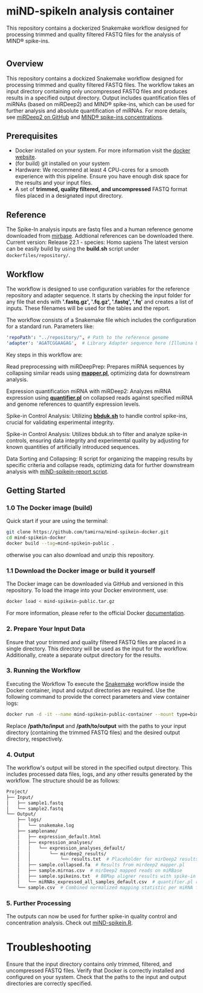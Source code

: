 # miND-spikeIn analysis container
This repository contains a dockerized Snakemake workflow designed for processing trimmed and quality filtered FASTQ files for the analysis of MIND® spike-ins. 
#
## Overview

This repository contains a dockized Snakemake workflow designed for processing trimmed and quality filtered FASTQ files. The workflow takes an input directory containing only uncompressed FASTQ files and produces results in a specified output directory. Output includes quantification files of miRNAs (based on miRDeep2) and MIND® spike-ins, which can be used for further analysis and absolute quantification of miRNAs. For more details, see [miRDeep2 on GitHub](https://github.com/rajewsky-lab/mirdeep2) and [MIND® spike-ins concentrations](https://github.com/tamirna/mind-spike-in-concentrations).

## Prerequisites
- Docker installed on your system. For more information visit the [docker website](www.docker.com).
- (for build) git installed on your system
- Hardware: We recommend at least 4 CPU-cores for a smooth experience with this pipeline. Ensure you have enough disk space for the results and your input files.
- A set of **trimmed, quality filtered, and uncompressed** FASTQ format files placed in a designated input directory.

## Reference
The Spike-In analysis inputs are fastq files and a human reference genome downloaded from [mirbase](https://www.mirbase.org/download/). Addtional references can be downloaded there. Current version: Release 22.1 - species: Homo sapiens
The latest version can be easily build by using the  **build.sh** script under ```dockerfiles/repository/```.

## Workflow
The workflow is designed to use configuration variables for the reference repository and adapter sequence. It starts by checking the input folder for any file that ends with **'.fastq.gz', '.fq.gz', '.fastq', '.fq'** and creates a list of inputs. These filenames will be used for the tables and the report.

The workflow consists of a Snakemake file which includes the configuration for a standard run.
Parameters like:
```yaml
'repoPath': "../repository/", # Path to the reference genome 
'adapter': 'AGATCGGAAGAG',  # Library Adapter sequence here (Illumina Universal Adapter)
```
Key steps in this workflow are:

Read preprocessing with miRDeepPrep: Prepares miRNA sequences by collapsing similar reads using [**mapper.pl**](https://github.com/rajewsky-lab/mirdeep2/blob/master/src/mapper.pl), optimizing data for downstream analysis.

Expression quantification miRNA with miRDeep2: Analyzes miRNA expression using [**quantifier.pl**](https://github.com/rajewsky-lab/mirdeep2/blob/master/src/quantifier.pl) on collapsed reads against specified miRNA and genome references to quantify expression levels.

Spike-in Control Analysis: Utilizing [**bbduk.sh**](https://github.com/BioInfoTools/BBMap/blob/master/sh/bbduk.sh) to handle control spike-ins, crucial for validating experimental integrity.

Spike-in Control Analysis: Utilizes bbduk.sh to filter and analyze spike-in controls, ensuring data integrity and experimental quality by adjusting for known quantities of artificially introduced sequences.

Data Sorting and Collapsing: R script for organizing the mapping results by specific criteria and collapse reads, optimizing data for further downstream analysis with [miND-spikein-report script](https://github.com/tamirna/miND-spikein-report).

## Getting Started

### 1.0 The Docker image (build)
Quick start if your are using the terminal:
```bash
git clone https://github.com/tamirna/mind-spikein-docker.git
cd mind-spikein-docker
docker build --tag=mind-spikein-public .
```
otherwise you can also download and unzip this repository.

### 1.1 Download the Docker image or build it yourself
The Docker image can be downloaded via GitHub and versioned in this repository. To load the image into your Docker environment, use:

```bash
docker load < mind-spikein-public.tar.gz
```
For more information, please refer to the official Docker [documentation](https://docs.docker.com/engine/reference/commandline/load/).

### 2. Prepare Your Input Data
Ensure that your trimmed and quality filtered FASTQ files are placed in a single directory. This directory will be used as the input for the workflow. Additionally, create a separate output directory for the results.

### 3. Running the Workflow
Executing the Workflow
To execute the [Snakemake](https://snakemake.readthedocs.io/en/stable/) workflow inside the Docker container, input and output directories are required. Use the following command to provide the correct parameters and view container logs:
```bash
docker run -d -it --name mind-spikein-public-container --mount type=bind,source="/path/to/input",target=/home/inputfiles --mount type=bind,source="/path/to/output",target=/home/output mind-spikein-public | xargs docker logs -f
```
Replace **/path/to/input** and **/path/to/output** with the paths to your input directory (containing the trimmed FASTQ files) and the desired output directory, respectively.

### 4. Output
The workflow's output will be stored in the specified output directory. This includes processed data files, logs, and any other results generated by the workflow. The structure should be as follows:

```bash
Project/
├── Input/
│   ├── sample1.fastq
│   └── sample2.fastq
└── Output/
    ├── logs/
    │   └── snakemake.log
    ├── samplename/
    │   ├── expression_default.html
    │   ├── expression_analyses/
    │   │   └── expression_analyses_default/
    │   │       └── mirdeep2_results/
    │   │           └── results.txt  # Placeholder for mirDeep2 results
    │   ├── sample.collapsed.fa  # Results from mirdeep2 mapper.pl
    │   ├── sample.mirnas.csv  # mirDeep2 mapped reads on miRBase
    │   ├── sample.spikeins.txt  # BBMap aligner results with spike-in sequences
    │   └── miRNAs_expressed_all_samples_default.csv  # quantifier.pl results from mirdeep2
    └── sample.csv  # Combined normalized mapping statistic per miRNA from all samples
```

### 5. Further Processing
The outputs can now be used for further spike-in quality control and concentration analysis. Check out [miND-spikein.R](https://github.com/tamirna/mind-spike-in-concentrations/blob/main/miND-spikein.R).

# Troubleshooting
Ensure that the input directory contains only trimmed, filtered, and uncompressed FASTQ files.
Verify that Docker is correctly installed and configured on your system.
Check that the paths to the input and output directories are correctly specified.